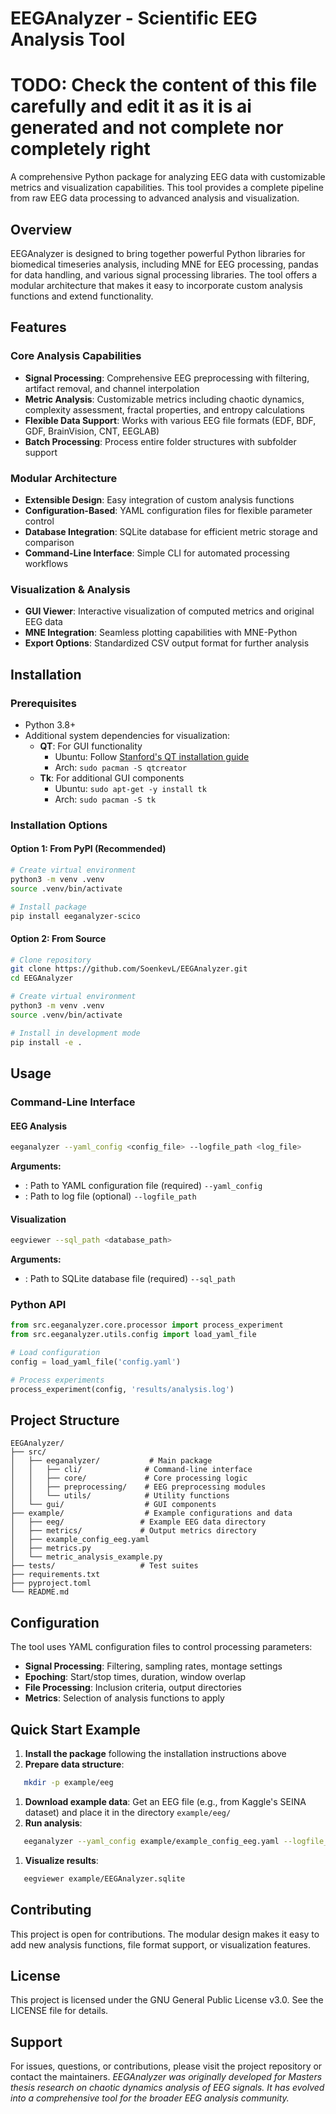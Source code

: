 # EEGAnalyzer - Scientific EEG Analysis Tool
# TODO: Check the content of this file carefully and edit it as it is ai generated and not complete nor completely right

A comprehensive Python package for analyzing EEG data with customizable metrics and visualization capabilities. This tool provides a complete pipeline from raw EEG data processing to advanced analysis and visualization.

## Overview

EEGAnalyzer is designed to bring together powerful Python libraries for biomedical timeseries analysis, including MNE for EEG processing, pandas for data handling, and various signal processing libraries. The tool offers a modular architecture that makes it easy to incorporate custom analysis functions and extend functionality.

## Features

### Core Analysis Capabilities
- **Signal Processing**: Comprehensive EEG preprocessing with filtering, artifact removal, and channel interpolation
- **Metric Analysis**: Customizable metrics including chaotic dynamics, complexity assessment, fractal properties, and entropy calculations
- **Flexible Data Support**: Works with various EEG file formats (EDF, BDF, GDF, BrainVision, CNT, EEGLAB)
- **Batch Processing**: Process entire folder structures with subfolder support

### Modular Architecture
- **Extensible Design**: Easy integration of custom analysis functions
- **Configuration-Based**: YAML configuration files for flexible parameter control
- **Database Integration**: SQLite database for efficient metric storage and comparison
- **Command-Line Interface**: Simple CLI for automated processing workflows

### Visualization & Analysis
- **GUI Viewer**: Interactive visualization of computed metrics and original EEG data
- **MNE Integration**: Seamless plotting capabilities with MNE-Python
- **Export Options**: Standardized CSV output format for further analysis

## Installation

### Prerequisites
- Python 3.8+
- Additional system dependencies for visualization:
    - **QT**: For GUI functionality
        - Ubuntu: Follow [Stanford's QT installation guide](https://web.stanford.edu/dept/cs_edu/resources/qt/install-linux)
        - Arch: `sudo pacman -S qtcreator`
    - **Tk**: For additional GUI components
        - Ubuntu: `sudo apt-get -y install tk`
        - Arch: `sudo pacman -S tk`

### Installation Options

#### Option 1: From PyPI (Recommended)
```bash
# Create virtual environment
python3 -m venv .venv
source .venv/bin/activate

# Install package
pip install eeganalyzer-scico
```

#### Option 2: From Source
``` bash
# Clone repository
git clone https://github.com/SoenkevL/EEGAnalyzer.git
cd EEGAnalyzer

# Create virtual environment
python3 -m venv .venv
source .venv/bin/activate

# Install in development mode
pip install -e .
```
## Usage
### Command-Line Interface
#### EEG Analysis
``` bash
eeganalyzer --yaml_config <config_file> --logfile_path <log_file>
```
**Arguments:**
- : Path to YAML configuration file (required) `--yaml_config`
- : Path to log file (optional) `--logfile_path`

#### Visualization
``` bash
eegviewer --sql_path <database_path>
```
**Arguments:**
- : Path to SQLite database file (required) `--sql_path`

### Python API
``` python
from src.eeganalyzer.core.processor import process_experiment
from src.eeganalyzer.utils.config import load_yaml_file

# Load configuration
config = load_yaml_file('config.yaml')

# Process experiments
process_experiment(config, 'results/analysis.log')
```
## Project Structure
``` 
EEGAnalyzer/
├── src/
│   ├── eeganalyzer/           # Main package
│   │   ├── cli/              # Command-line interface
│   │   ├── core/             # Core processing logic
│   │   ├── preprocessing/    # EEG preprocessing modules
│   │   └── utils/            # Utility functions
│   └── gui/                  # GUI components
├── example/                  # Example configurations and data
│   ├── eeg/                 # Example EEG data directory
│   ├── metrics/             # Output metrics directory
│   ├── example_config_eeg.yaml
│   ├── metrics.py
│   └── metric_analysis_example.py
├── tests/                   # Test suites
├── requirements.txt
├── pyproject.toml
└── README.md

```
## Configuration
The tool uses YAML configuration files to control processing parameters:
- **Signal Processing**: Filtering, sampling rates, montage settings
- **Epoching**: Start/stop times, duration, window overlap
- **File Processing**: Inclusion criteria, output directories
- **Metrics**: Selection of analysis functions to apply

## Quick Start Example
1. **Install the package** following the installation instructions above
2. **Prepare data structure**:
``` bash
   mkdir -p example/eeg
```
1. **Download example data**: Get an EEG file (e.g., from Kaggle's SEINA dataset) and place it in the directory `example/eeg/`
2. **Run analysis**:
``` bash
   eeganalyzer --yaml_config example/example_config_eeg.yaml --logfile_path example/test.log
```
1. **Visualize results**:
``` bash
   eegviewer example/EEGAnalyzer.sqlite
```
## Contributing
This project is open for contributions. The modular design makes it easy to add new analysis functions, file format support, or visualization features.
## License
This project is licensed under the GNU General Public License v3.0. See the LICENSE file for details.
## Support
For issues, questions, or contributions, please visit the project repository or contact the maintainers.
_EEGAnalyzer was originally developed for Masters thesis research on chaotic dynamics analysis of EEG signals. It has evolved into a comprehensive tool for the broader EEG analysis community._
